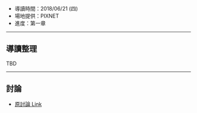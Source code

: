 

* 導讀時間：2018/06/21 (四)
* 場地提供：PIXNET
* 進度：第一章

---
## 導讀整理

TBD

---

## 討論

* [原討論 Link](https://www.facebook.com/groups/sre.taiwan/permalink/1053702621462308/)
